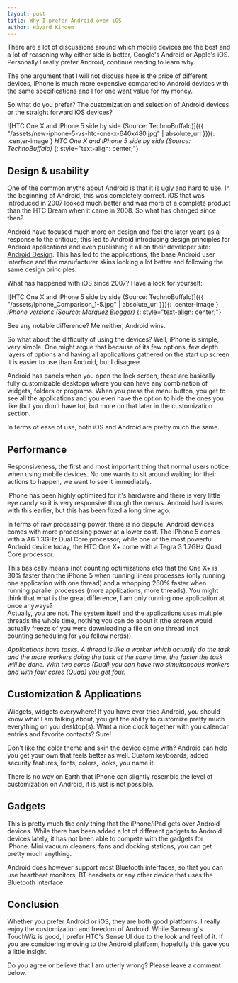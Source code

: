 ```yaml
---
layout: post
title: Why I prefer Android over iOS
author: Håvard Kindem
---
```

There are a lot of discussions around which mobile devices are the best and a lot of reasoning why either side is better, Google's Android or Apple's iOS. Personally I really prefer Android, continue reading to learn why.

The one argument that I will not discuss here is the price of different devices, iPhone is much more expensive compared to Android devices with the same specifications and I for one want value for my money.

So what do you prefer? The customization and selection of Android devices or the straight forward iOS devices?

![HTC One X and iPhone 5 side by side (Source: TechnoBuffalo)]({{ "/assets/new-iphone-5-vs-htc-one-x-640x480.jpg" | absolute_url }}){: .center-image }
*HTC One X and iPhone 5 side by side (Source: TechnoBuffalo)*
{: style="text-align: center;"}
<br />

<h2>Design &amp; usability</h2>
One of the common myths about Android is that it is ugly and hard to use. In the beginning of Android, this was completely correct. iOS that was introduced in 2007 looked much better and was more of a complete product than the HTC Dream when it came in 2008. So what has changed since then?

Android have focused much more on design and feel the later years as a response to the critique, this led to Android introducing design principles for Android applications and even publishing it all on their developer site: <a title="Android Developers: Design" href="http://developer.android.com/design/index.html" target="_blank">Android Design</a>. This has led to the applications, the base Android user interface and the manufacturer skins looking a lot better and following the same design principles.

<!--more-->
What has happened with iOS since 2007? Have a look for yourself:

![HTC One X and iPhone 5 side by side (Source: TechnoBuffalo)]({{ "/assets/Iphone_Comparison_1-5.jpg" | absolute_url }}){: .center-image }
*iPhone versions (Source: Marquez Blogger)*
{: style="text-align: center;"}

See any notable difference? Me neither, Android wins.

So what about the difficulty of using the devices? Well, iPhone is simple, very simple. One might argue that because of its few options, few depth layers of options and having all applications gathered on the start up screen it is easier to use than Android, but I disagree.

Android has panels when you open the lock screen, these are basically fully customizable desktops where you can have any combination of widgets, folders or programs. When you press the menu button, you get to see all the applications and you even have the option to hide the ones you like (but you don't have to), but more on that later in the customization section.

In terms of ease of use, both iOS and Android are pretty much the same.

<h2>Performance</h2>
Responsiveness, the first and most important thing that normal users notice when using mobile devices. No one wants to sit around waiting for their actions to happen, we want to see it immediately.

iPhone has been highly optimized for it's hardware and there is very little eye candy so it is very responsive through the menus. Android had issues with this earlier, but this has been fixed a long time ago.

In terms of raw processing power, there is no dispute: Android devices comes with more processing power at a lower cost. The iPhone 5 comes with a A6 1.3GHz Dual Core processor, while one of the most powerful Android device today, the HTC One X+ come with a Tegra 3 1.7GHz Quad Core processor.

This basically means (not counting optimizations etc) that the One X+ is 30% faster than the iPhone 5 when running linear processes (only running one application with one thread) and a whopping 260% faster when running parallel processes (more applications, more threads). You might think that what is the great difference, I am only running one application at once anyways?<br />
Actually, you are not. The system itself and the applications uses multiple threads the whole time, nothing you can do about it (the screen would actually freeze of you were downloading a file on one thread (not counting scheduling for you fellow nerds)).

<em>Applications have tasks. A thread is like a worker which actually do the task and the more workers doing the task at the same time, the faster the task will be done. With two cores (Dual) you can have two simultaneous workers and with four cores (Quad) you get four.</em>

<h2>Customization &amp; Applications</h2>
Widgets, widgets everywhere! If you have ever tried Android, you should know what I am talking about, you get the ability to customize pretty much everything on you desktop(s). Want a nice clock together with you calendar entries and favorite contacts? Sure!

Don't like the color theme and skin the device came with? Android can help you get your own that feels better as well. Custom keyboards, added security features, fonts, colors, looks, you name it.

There is no way on Earth that iPhone can slightly resemble the level of customization on Android, it is just is not possible.

<h2>Gadgets</h2>
This is pretty much the only thing that the iPhone/iPad gets over Android devices. While there has been added a lot of different gadgets to Android devices lately, it has not been able to compete with the gadgets for iPhone. Mini vacuum cleaners, fans and docking stations, you can get pretty much anything.

Android does however support most Bluetooth interfaces, so that you can use heartbeat monitors, BT headsets or any other device that uses the Bluetooth interface.

<h2>Conclusion</h2>
Whether you prefer Android or iOS, they are both good platforms. I really enjoy the customization and freedom of Android. While Samsung's TouchWiz is good, I prefer HTC's Sense UI due to the look and feel of it. If you are considering moving to the Android platform, hopefully this gave you a little insight.

Do you agree or believe that I am utterly wrong? Please leave a comment below.

&nbsp;

